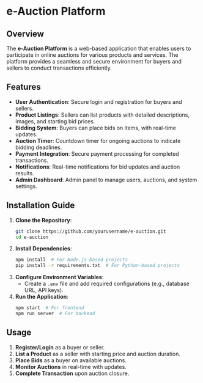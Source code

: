 # e-Auction Platform

## Overview
The **e-Auction Platform** is a web-based application that enables users to participate in online auctions for various products and services. The platform provides a seamless and secure environment for buyers and sellers to conduct transactions efficiently.

## Features
- **User Authentication**: Secure login and registration for buyers and sellers.
- **Product Listings**: Sellers can list products with detailed descriptions, images, and starting bid prices.
- **Bidding System**: Buyers can place bids on items, with real-time updates.
- **Auction Timer**: Countdown timer for ongoing auctions to indicate bidding deadlines.
- **Payment Integration**: Secure payment processing for completed transactions.
- **Notifications**: Real-time notifications for bid updates and auction results.
- **Admin Dashboard**: Admin panel to manage users, auctions, and system settings.

## Installation Guide
1. **Clone the Repository**:
   ```sh
   git clone https://github.com/yourusername/e-auction.git
   cd e-auction
   ```
2. **Install Dependencies**:
   ```sh
   npm install  # For Node.js-based projects
   pip install -r requirements.txt  # For Python-based projects
   ```
3. **Configure Environment Variables**:
   - Create a `.env` file and add required configurations (e.g., database URL, API keys).
4. **Run the Application**:
   ```sh
   npm start  # For frontend
   npm run server  # For backend
   ```

## Usage
1. **Register/Login** as a buyer or seller.
2. **List a Product** as a seller with starting price and auction duration.
3. **Place Bids** as a buyer on available auctions.
4. **Monitor Auctions** in real-time with updates.
5. **Complete Transaction** upon auction closure.

